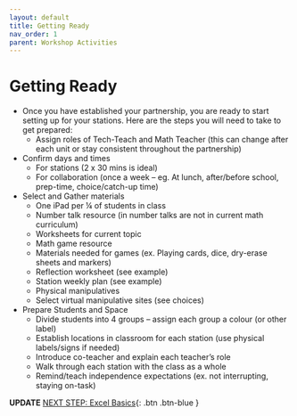 ```yaml
---
layout: default
title: Getting Ready 
nav_order: 1
parent: Workshop Activities
---
```

# Getting Ready 

- Once you have established your partnership, you are ready to start setting up for your stations. Here are the steps you will need to take to get prepared: 
    - Assign roles of Tech-Teach and Math Teacher (this can change after each unit or stay consistent throughout the partnership)
- Confirm days and times  
    - For stations (2 x 30 mins is ideal)
    - For collaboration (once a week – eg. At lunch, after/before school, prep-time, choice/catch-up time) 
- Select and Gather materials
    - One iPad per ¼ of students in class
    - Number talk resource (in number talks are not in current math curriculum)
    - Worksheets for current topic
    - Math game resource
    - Materials needed for games (ex. Playing cards, dice, dry-erase sheets and markers)
    - Reflection worksheet (see example)
    - Station weekly plan (see example)
    - Physical manipulatives
    - Select virtual manipulative sites (see choices) 
- Prepare Students and Space 
    - Divide students into 4 groups – assign each group a colour (or other label)
    - Establish locations in classroom for each station (use physical labels/signs if needed)
    - Introduce co-teacher and explain each teacher’s role
    - Walk through each station with the class as a whole
    - Remind/teach independence expectations (ex. not interrupting, staying on-task) 

 

**UPDATE**
[NEXT STEP: Excel Basics](basics-data-cleaning.html){: .btn .btn-blue }
